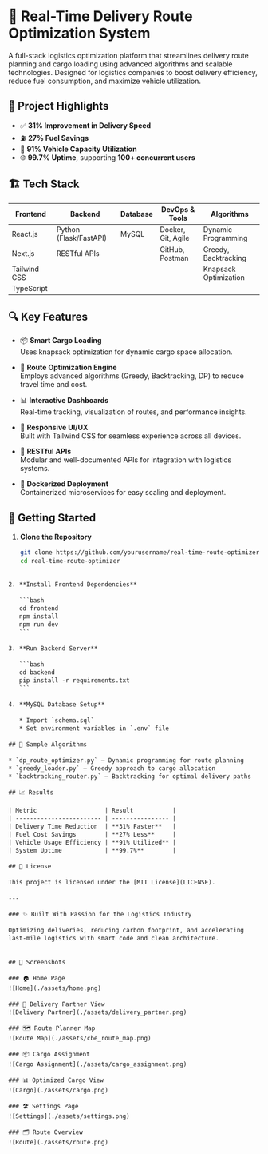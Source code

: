# 🚚 Real-Time Delivery Route Optimization System

A full-stack logistics optimization platform that streamlines delivery route planning and cargo loading using advanced algorithms and scalable technologies. Designed for logistics companies to boost delivery efficiency, reduce fuel consumption, and maximize vehicle utilization.

## 🧠 Project Highlights

- ✅ **31% Improvement in Delivery Speed**
- ⛽ **27% Fuel Savings**
- 🚛 **91% Vehicle Capacity Utilization**
- 🌐 **99.7% Uptime**, supporting **100+ concurrent users**

## 🏗️ Tech Stack

| Frontend           | Backend              | Database     | DevOps & Tools     | Algorithms              |
|--------------------|----------------------|--------------|---------------------|--------------------------|
| React.js           | Python (Flask/FastAPI) | MySQL        | Docker, Git, Agile | Dynamic Programming      |
| Next.js            | RESTful APIs         |              | GitHub, Postman     | Greedy, Backtracking     |
| Tailwind CSS       |                      |              |                     | Knapsack Optimization    |
| TypeScript         |                      |              |                     |                          |

## 🔍 Key Features

- 📦 **Smart Cargo Loading**  
  Uses knapsack optimization for dynamic cargo space allocation.

- 🧭 **Route Optimization Engine**  
  Employs advanced algorithms (Greedy, Backtracking, DP) to reduce travel time and cost.

- 📊 **Interactive Dashboards**  
  Real-time tracking, visualization of routes, and performance insights.

- 📱 **Responsive UI/UX**  
  Built with Tailwind CSS for seamless experience across all devices.

- 🔄 **RESTful APIs**  
  Modular and well-documented APIs for integration with logistics systems.

- 🐳 **Dockerized Deployment**  
  Containerized microservices for easy scaling and deployment.

## 🚀 Getting Started

1. **Clone the Repository**
   ```bash
   git clone https://github.com/yourusername/real-time-route-optimizer.git
   cd real-time-route-optimizer
````

2. **Install Frontend Dependencies**

   ```bash
   cd frontend
   npm install
   npm run dev
   ```

3. **Run Backend Server**

   ```bash
   cd backend
   pip install -r requirements.txt
   ```

4. **MySQL Database Setup**

   * Import `schema.sql`
   * Set environment variables in `.env` file

## 🧪 Sample Algorithms

* `dp_route_optimizer.py` – Dynamic programming for route planning
* `greedy_loader.py` – Greedy approach to cargo allocation
* `backtracking_router.py` – Backtracking for optimal delivery paths

## 📈 Results

| Metric                   | Result           |
| ------------------------ | ---------------- |
| Delivery Time Reduction  | **31% Faster**   |
| Fuel Cost Savings        | **27% Less**     |
| Vehicle Usage Efficiency | **91% Utilized** |
| System Uptime            | **99.7%**        |

## 📄 License

This project is licensed under the [MIT License](LICENSE).

---

### ✨ Built With Passion for the Logistics Industry

Optimizing deliveries, reducing carbon footprint, and accelerating last-mile logistics with smart code and clean architecture.


## 📸 Screenshots

### 🏠 Home Page
![Home](./assets/home.png)

### 🚚 Delivery Partner View
![Delivery Partner](./assets/delivery_partner.png)

### 🗺️ Route Planner Map
![Route Map](./assets/cbe_route_map.png)

### 📦 Cargo Assignment
![Cargo Assignment](./assets/cargo_assignment.png)

### 📊 Optimized Cargo View
![Cargo](./assets/cargo.png)

### 🛠️ Settings Page
![Settings](./assets/settings.png)

### 🗂️ Route Overview
![Route](./assets/route.png)



